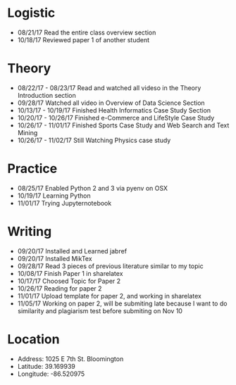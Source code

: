# Logistic

* 08/21/17 Read the entire class overview section 
* 10/18/17 Reviewed paper 1 of another student

# Theory

* 08/22/17 - 08/23/17 Read and watched all videso in the Theory Introduction section
* 09/28/17 Watched all video in Overview of Data Science Section
* 10/13/17 - 10/19/17 Finished Health Informatics Case Study Section
* 10/20/17 - 10/26/17 Finished e-Commerce and LifeStyle Case Study
* 10/26/17 - 11/01/17 Finished Sports Case Study and Web Search and Text Mining
* 10/26/17 - 11/02/17 Still Watching Physics case study

# Practice

* 08/25/17 Enabled Python 2 and 3 via pyenv on OSX
* 10/19/17 Learning Python
* 11/01/17 Trying Jupyternotebook

# Writing

* 09/20/17 Installed and Learned jabref
* 09/20/17 Installed MikTex
* 09/28/17 Read 3 pieces of previous literature similar to my topic
* 10/08/17 Finish Paper 1 in sharelatex
* 10/17/17 Choosed Topic for Paper 2
* 10/26/17 Reading for paper 2 
* 11/01/17 Upload template for paper 2, and working in sharelatex
* 11/05/17 Working on paper 2, will be submiting late because I want to do similarity and plagiarism test before submiting on Nov 10

# Location
 
* Address: 1025 E 7th St. Bloomington
* Latitude: 39.169939
* Longitude: -86.520975
